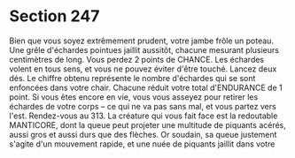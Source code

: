 # Section 247

Bien que vous soyez extrêmement prudent, votre jambe frôle un poteau. Une grêle
d'échardes pointues jaillit aussitôt, chacune mesurant plusieurs centimètres de long. Vous
perdez 2 points de CHANCE. Les échardes volent en tous sens, et vous ne pouvez éviter
d'être touché. Lancez deux dés. Le chiffre obtenu représente le nombre d'échardes qui se
sont enfoncées dans votre chair. Chacune réduit votre total d'ENDURANCE de 1 point. Si
vous êtes encore en vie, vous vous asseyez pour retirer les échardes de votre corps – ce
qui ne va pas sans mal, et vous partez vers l'est. Rendez-vous au 313.
La créature qui vous fait face est la redoutable MANTICORE, dont la queue peut projeter
une multitude de piquants acérés, aussi gros et aussi durs que des flèches. Or soudain, sa
queue justement s'agite d'un mouvement rapide, et une nuée de piquants jaillit dans votre